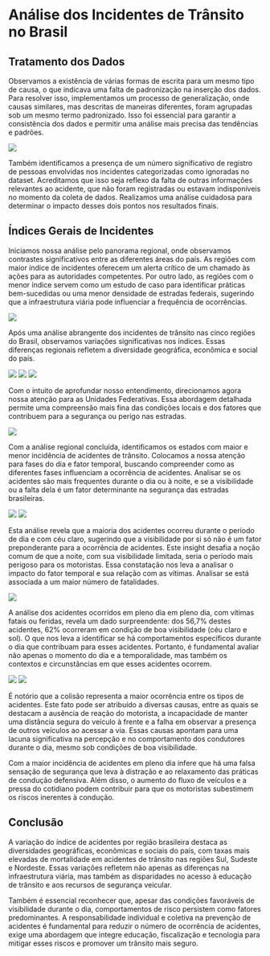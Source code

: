 # Análise dos Incidentes de Trânsito no Brasil

## Tratamento dos Dados 
Observamos a existência de várias formas de escrita para um mesmo tipo de causa, o que indicava uma falta de padronização na inserção dos
dados. Para resolver isso, implementamos um processo de generalização, onde causas similares, mas descritas de maneiras diferentes, foram agrupadas sob um mesmo termo padronizado. Isso foi essencial para garantir a consistência dos dados e permitir uma análise mais precisa das tendências e padrões.

<img src="https://github.com/Dricalucia/Estatistica/blob/14b4a9abf7dc75e8be65d96cae6c5c72f58adeaa/IncidenteTransitoBrasil/154459_.jpeg">

Também identificamos a presença de um número significativo de registro de pessoas envolvidas nos incidentes categorizadas como ignoradas no dataset. Acreditamos que isso seja reflexo da falta de outras informações relevantes ao acidente, que não foram registradas ou estavam indisponíveis no momento da coleta de dados. Realizamos uma análise cuidadosa para determinar o impacto desses dois pontos nos resultados finais.

## Índices Gerais de Incidentes
Iniciamos nossa análise pelo panorama regional, onde observamos contrastes significativos entre as diferentes áreas do país. As regiões com maior índice de incidentes oferecem um alerta crítico de um chamado às ações para as autoridades competentes. Por outro lado, as
regiões com o menor índice servem como um estudo de caso para identificar práticas bem-sucedidas ou uma menor densidade de estradas federais, sugerindo que a infraestrutura viária pode influenciar a frequência de ocorrências.

<img src="https://github.com/Dricalucia/Estatistica/blob/14b4a9abf7dc75e8be65d96cae6c5c72f58adeaa/IncidenteTransitoBrasil/154460.jpeg">

Após uma análise abrangente dos incidentes de trânsito nas cinco regiões do Brasil, observamos variações significativas nos índices. Essas diferenças regionais refletem a diversidade geográfica, econômica e social do país.

<img src="https://github.com/Dricalucia/Estatistica/blob/14b4a9abf7dc75e8be65d96cae6c5c72f58adeaa/IncidenteTransitoBrasil/154461.jpeg">

<img src="https://github.com/Dricalucia/Estatistica/blob/14b4a9abf7dc75e8be65d96cae6c5c72f58adeaa/IncidenteTransitoBrasil/154462.jpeg">

<img src="https://github.com/Dricalucia/Estatistica/blob/14b4a9abf7dc75e8be65d96cae6c5c72f58adeaa/IncidenteTransitoBrasil/154463.jpeg">

Com o intuito de aprofundar nosso entendimento, direcionamos agora nossa atenção para as Unidades Federativas. Essa abordagem detalhada permite uma compreensão mais fina das condições locais e dos fatores que contribuem para a segurança ou perigo nas estradas.

<img src="https://github.com/Dricalucia/Estatistica/blob/14b4a9abf7dc75e8be65d96cae6c5c72f58adeaa/IncidenteTransitoBrasil/154464.jpeg">

Com a análise regional concluída, identificamos os estados com maior e menor incidência de acidentes de trânsito. Colocamos a nossa atenção para fases do dia e fator temporal, buscando compreender como as diferentes fases influenciam a ocorrência de acidentes. Analisar se os acidentes são mais frequentes durante o dia ou à noite, e se a visibilidade ou a falta dela é um fator determinante na segurança das estradas brasileiras.

<img src="https://github.com/Dricalucia/Estatistica/blob/14b4a9abf7dc75e8be65d96cae6c5c72f58adeaa/IncidenteTransitoBrasil/154465.jpeg">

<img src="https://github.com/Dricalucia/Estatistica/blob/14b4a9abf7dc75e8be65d96cae6c5c72f58adeaa/IncidenteTransitoBrasil/154466.jpeg">

Esta análise revela que a maioria dos acidentes ocorreu durante o período de dia e com céu claro, sugerindo que a visibilidade por si só não é um fator preponderante para a ocorrência de acidentes. Este insight desafia a noção comum de que a noite, com sua visibilidade limitada, seria o período mais perigoso para os motoristas. Essa constatação nos leva a analisar o impacto do fator temporal e sua relação com as vítimas. Analisar se está associada a um maior número de fatalidades.

<img src="https://github.com/Dricalucia/Estatistica/blob/14b4a9abf7dc75e8be65d96cae6c5c72f58adeaa/IncidenteTransitoBrasil/154467.jpeg">

A análise dos acidentes ocorridos em pleno dia em pleno dia, com vítimas fatais ou feridas, revela um dado surpreendente: dos 56,7% destes acidentes, 62% ocorreram em condição de boa visibilidade (céu claro e sol). O que nos leva a identificar se há comportamentos específicos durante o dia que contribuam para esses acidentes. Portanto, é fundamental avaliar não apenas o momento do dia e a temporalidade, mas também os contextos e circunstâncias em que esses acidentes ocorrem.

<img src="https://github.com/Dricalucia/Estatistica/blob/14b4a9abf7dc75e8be65d96cae6c5c72f58adeaa/IncidenteTransitoBrasil/154468.jpeg">

<img src="https://github.com/Dricalucia/Estatistica/blob/14b4a9abf7dc75e8be65d96cae6c5c72f58adeaa/IncidenteTransitoBrasil/154469.jpeg">

É notório que a colisão representa a maior ocorrência entre os tipos de acidentes. Este fato pode ser atribuído a diversas causas, entre as quais se destacam a ausência de reação do motorista, a incapacidade de manter uma distância segura do veículo à frente e a falha em observar a presença de outros veículos ao acessar a via. Essas causas apontam para uma lacuna significativa na percepção e no comportamento dos condutores durante o dia, mesmo sob condições de boa visibilidade.

Com a maior incidência de acidentes em pleno dia infere que há uma falsa sensação de segurança que leva à distração e ao relaxamento das práticas de condução defensiva. Além disso, o aumento do fluxo de veículos e a pressa do cotidiano podem contribuir para que os motoristas subestimem os riscos inerentes à condução.

## Conclusão
A variação do índice de acidentes por região brasileira destaca as diversidades geográficas, econômicas e sociais do país, com taxas mais elevadas de mortalidade em acidentes de trânsito nas regiões Sul, Sudeste e Nordeste. Essas variações refletem não apenas as diferenças na infraestrutura viária, mas também as disparidades no acesso à educação de trânsito e aos recursos de segurança veicular.

Também é essencial reconhecer que, apesar das condições favoráveis de visibilidade durante o dia, comportamentos de risco persistem como fatores predominantes. A responsabilidade individual e coletiva na prevenção de acidentes é fundamental para reduzir o número de
ocorrência de acidentes, exige uma abordagem que integre educação, fiscalização e tecnologia para mitigar esses riscos e promover um trânsito mais seguro.
